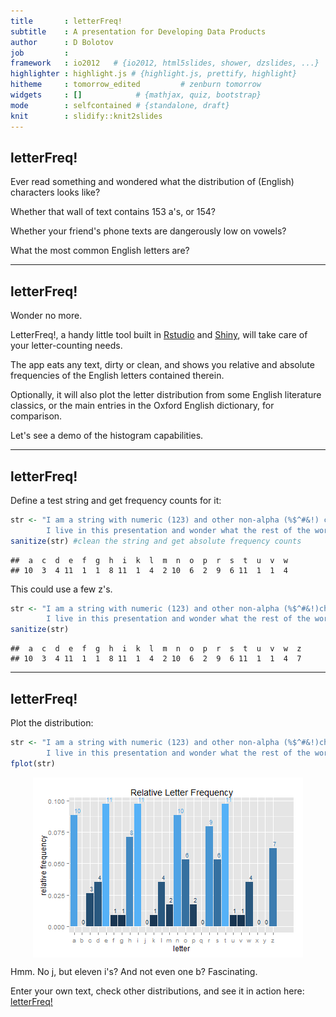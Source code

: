 ```yaml
---
title       : letterFreq!
subtitle    : A presentation for Developing Data Products
author      : D Bolotov
job         : 
framework   : io2012   # {io2012, html5slides, shower, dzslides, ...}
highlighter : highlight.js # {highlight.js, prettify, highlight}
hitheme     : tomorrow_edited         # zenburn tomorrow
widgets     : []            # {mathjax, quiz, bootstrap}
mode        : selfcontained # {standalone, draft}
knit        : slidify::knit2slides
---
```


## letterFreq!

Ever read something and wondered what the distribution of (English) characters looks like?

Whether that wall of text contains 153 a's, or 154?

Whether your friend's phone texts are dangerously low on vowels?

What the most common English letters are?


---

## letterFreq!

Wonder no more.

LetterFreq!, a handy little tool built in [Rstudio](http://www.rstudio.com/) and [Shiny](http://shiny.rstudio.com/), will take care of your letter-counting needs.

The app eats any text, dirty or clean, and shows you relative and absolute frequencies of the English letters contained therein.

Optionally, it will also plot the letter distribution from some English literature classics, or the main entries in the Oxford English dictionary, for comparison.


Let's see a demo of the histogram capabilities.

---

## letterFreq!



Define a test string and get frequency counts for it:

```r
str <- "I am a string with numeric (123) and other non-alpha (%$^#&!) characters. 
        I live in this presentation and wonder what the rest of the world is like."
sanitize(str) #clean the string and get absolute frequency counts
```

```
##  a  c  d  e  f  g  h  i  k  l  m  n  o  p  r  s  t  u  v  w 
## 10  3  4 11  1  1  8 11  1  4  2 10  6  2  9  6 11  1  1  4
```
This could use a few z's.


```r
str <- "I am a string with numeric (123) and other non-alpha (%$^#&!)characters. 
        I live in this presentation and wonder what the rest of the world is like. ZzZZzzZ."
sanitize(str)
```

```
##  a  c  d  e  f  g  h  i  k  l  m  n  o  p  r  s  t  u  v  w  z 
## 10  3  4 11  1  1  8 11  1  4  2 10  6  2  9  6 11  1  1  4  7
```

---

## letterFreq!

Plot the distribution:

```r
str <- "I am a string with numeric (123) and other non-alpha (%$^#&!)characters. 
        I live in this presentation and wonder what the rest of the world is like. ZzZZzzZ."
fplot(str)
```

<img src="assets/fig/unnamed-chunk-4.png" title="plot of chunk unnamed-chunk-4" alt="plot of chunk unnamed-chunk-4" style="display: block; margin: auto;" />

Hmm. No j, but eleven i's? And not even one b? Fascinating.

Enter your own text, check other distributions, and see it in action here: [letterFreq!](https://dontpanic.shinyapps.io/letterFreq/)





